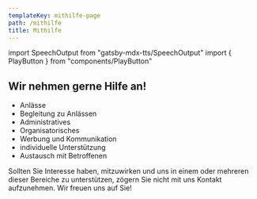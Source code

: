 ```yaml
---
templateKey: mithilfe-page
path: /mithilfe
title: Mithilfe
---
```

import SpeechOutput from "gatsby-mdx-tts/SpeechOutput"
import { PlayButton } from "components/PlayButton"

<SpeechOutput id="mithilfe-page-teil1" customPlayButton={PlayButton}>

## W﻿ir nehmen gerne Hilfe an!

* A﻿nlässe 
* B﻿egleitung zu Anlässen
* A﻿dministratives 
* Organisatorisches
* Werbung und Kommunikation
* individuelle Unterstützung
* Austausch mit Betroffenen

Sollten Sie Interesse haben, mitzuwirken und uns in einem oder mehreren dieser Bereiche zu unterstützen, zögern Sie nicht mit uns Kontakt aufzunehmen. Wir freuen uns auf Sie! 

</SpeechOutput>